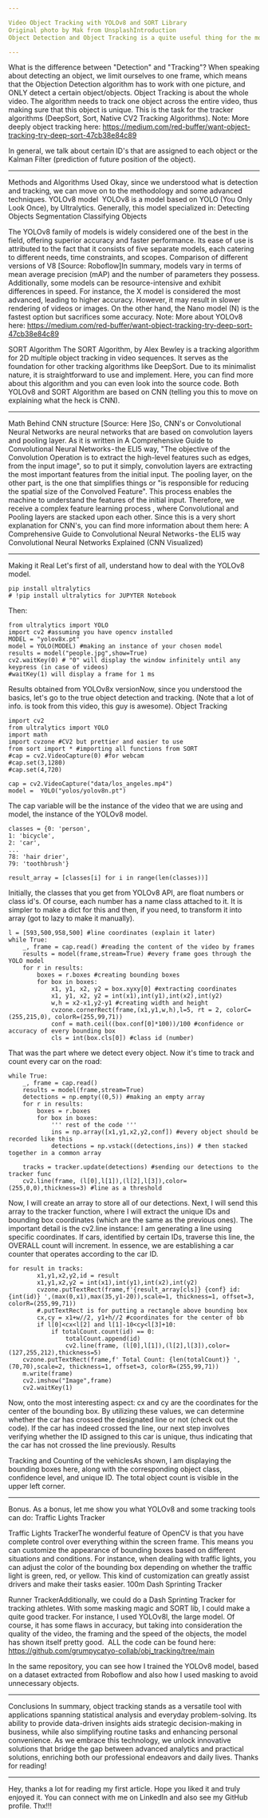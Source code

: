 ```yaml
---

Video Object Tracking with YOLOv8 and SORT Library
Original photo by Mak from UnsplashIntroduction
Object Detection and Object Tracking is a quite useful thing for the modern world, especially when talking about solving real-life problems in fields associate with businesses (all of them) like agriculture, robotics, transportation and so on and so forth. This article is meant to make you familiar with the "Detection" and "Tracking" terms, and of course teach you how to implement this terms in code and visualizing.

---
```


What is the difference between "Detection" and "Tracking"?
When speaking about detecting an object, we limit ourselves to one frame, which means that the Objection Detection algorithm has to work with one picture, and ONLY detect a certain object/objects. Object Tracking is about the whole video. The algorithm needs to track one object across the entire video, thus making sure that this object is unique. This is the task for the tracker algorithms (DeepSort, Sort, Native CV2 Tracking Algorithms).
Note: More deeply object tracking here: https://medium.com/red-buffer/want-object-tracking-try-deep-sort-47cb38e84c89

In general, we talk about certain ID's that are assigned to each object or the Kalman Filter (prediction of future position of the object). 

---

Methods and Algorithms Used
Okay, since we understood what is detection and tracking, we can move on to the methodology and some advanced techniques.
YOLOv8 model 
YOLOv8 is a model based on YOLO (You Only Look Once), by Ultralytics. Generally, this model specialized in:
Detecting Objects
Segmentation
Classifying Objects

The YOLOv8 family of models is widely considered one of the best in the field, offering superior accuracy and faster performance. Its ease of use is attributed to the fact that it consists of five separate models, each catering to different needs, time constraints, and scopes.
Comparison of different versions of V8 [Source: Roboflow]In summary, models vary in terms of mean average precision (mAP) and the number of parameters they possess. Additionally, some models can be resource-intensive and exhibit differences in speed. For instance, the X model is considered the most advanced, leading to higher accuracy. However, it may result in slower rendering of videos or images. On the other hand, the Nano model (N) is the fastest option but sacrifices some accuracy.
Note: More about YOLOv8 here: https://medium.com/red-buffer/want-object-tracking-try-deep-sort-47cb38e84c89

SORT Algorithm
The SORT Algorithm, by Alex Bewley is a tracking algorithm for 2D multiple object tracking in video sequences. It serves as the foundation for other tracking algorithms like DeepSort. Due to its minimalist nature, it is straightforward to use and implement. Here, you can find more about this algorithm and you can even look into the source code.
Both YOLOv8 and SORT Algorithm are based on CNN (telling you this to move on explaining what the heck is CNN).

---

Math Behind
CNN structure [Source: Here ]So, CNN's or Convolutional Neural Networks are neural networks that are based on convolution layers and pooling layer. As it is written in A Comprehensive Guide to Convolutional Neural Networks - the ELI5 way, "The objective of the Convolution Operation is to extract the high-level features such as edges, from the input image", so to put it simply, convolution layers are extracting the most important features from the initial input. The pooling layer, on the other part, is the one that simplifies things or "is responsible for reducing the spatial size of the Convolved Feature". This process enables the machine to understand the features of the initial input. Therefore, we receive a complex feature learning process , where Convolutional and Pooling layers are stacked upon each other.
Since this is a very short explanation for CNN's, you can find more information about them here:
A Comprehensive Guide to Convolutional Neural Networks - the ELI5 way
Convolutional Neural Networks Explained (CNN Visualized)

---

Making it Real
Let's first of all, understand how to deal with the YOLOv8 model.
```
pip install ultralytics 
# !pip install ultralytics for JUPYTER Notebook
```
Then:
```
from ultralytics import YOLO
import cv2 #assuming you have opencv installed
MODEL = "yolov8x.pt" 
model = YOLO(MODEL) #making an instance of your chosen model
results = model("people.jpg",show=True) 
cv2.waitKey(0) # "0" will display the window infinitely until any keypress (in case of videos)
#waitKey(1) will display a frame for 1 ms
```
Results obtained from YOLOv8x versionNow, since you understood the basics, let's go to the true object detection and tracking. (Note that a lot of info. is took from this video, this guy is awesome).
Object  Tracking
```
import cv2
from ultralytics import YOLO
import math
import cvzone #CV2 but prettier and easier to use
from sort import * #importing all functions from SORT
#cap = cv2.VideoCapture(0) #for webcam
#cap.set(3,1280)
#cap.set(4,720)

cap = cv2.VideoCapture("data/los_angeles.mp4")
model =  YOLO("yolos/yolov8n.pt")
```
The cap variable will be the instance of the video that we are using and model, the instance of the YOLOv8 model.
```
classes = {0: 'person',
1: 'bicycle',
2: 'car', 
...
78: 'hair drier',
79: 'toothbrush'}

result_array = [classes[i] for i in range(len(classes))]
```
Initially, the classes that you get from YOLOv8 API, are float numbers or class id's. Of course, each number has a name class attached to it. It is simpler to make a dict for this and then, if you need, to transform it into array (got to lazy to make it manually).
```
l = [593,500,958,500] #line coordinates (explain it later)
while True:
    _, frame = cap.read() #reading the content of the video by frames
    results = model(frame,stream=True) #every frame goes through the YOLO model
    for r in results: 
        boxes = r.boxes #creating bounding boxes
        for box in boxes:
            x1, y1, x2, y2 = box.xyxy[0] #extracting coordinates
            x1, y1, x2, y2 = int(x1),int(y1),int(x2),int(y2)
            w,h = x2-x1,y2-y1 #creating width and height
            cvzone.cornerRect(frame,(x1,y1,w,h),l=5, rt = 2, colorC=(255,215,0), colorR=(255,99,71))
            conf = math.ceil((box.conf[0]*100))/100 #confidence or accuracy of every bounding box
            cls = int(box.cls[0]) #class id (number)
```
That was the part where we detect every object. Now it's time to track and count every car on the road:
```
while True:
    _, frame = cap.read()
    results = model(frame,stream=True)
    detections = np.empty((0,5)) #making an empty array 
    for r in results: 
        boxes = r.boxes 
        for box in boxes:
            ''' rest of the code '''
            ins = np.array([x1,y1,x2,y2,conf]) #every object should be recorded like this
            detections = np.vstack((detections,ins)) # then stacked together in a common array
    
    tracks = tracker.update(detections) #sending our detections to the tracker func
    cv2.line(frame, (l[0],l[1]),(l[2],l[3]),color=(255,0,0),thickness=3) #line as a threshold
```
Now, I will create an array to store all of our detections. Next, I will send this array to the tracker function, where I will extract the unique IDs and bounding box coordinates (which are the same as the previous ones). The important detail is  the cv2.line instance: I am  generating a line using specific coordinates. If cars, identified by  certain IDs, traverse this line, the OVERALL count will increment. In  essence, we are establishing a car counter that operates according to  the car ID.
```
for result in tracks:
        x1,y1,x2,y2,id = result
        x1,y1,x2,y2 = int(x1),int(y1),int(x2),int(y2)
        cvzone.putTextRect(frame,f'{result_array[cls]} {conf} id:{int(id)} ',(max(0,x1),max(35,y1-20)),scale=1, thickness=1, offset=3, colorR=(255,99,71))
        #.putTextRect is for putting a rectangle above bounding box
        cx,cy = x1+w//2, y1+h//2 #coordinates for the center of bb
        if l[0]<cx<l[2] and l[1]-10<cy<l[3]+10:
            if totalCount.count(id) == 0:
                totalCount.append(id)
                cv2.line(frame, (l[0],l[1]),(l[2],l[3]),color=(127,255,212),thickness=5)
    cvzone.putTextRect(frame,f' Total Count: {len(totalCount)} ',(70,70),scale=2, thickness=1, offset=3, colorR=(255,99,71))
    m.write(frame)
    cv2.imshow("Image",frame)
    cv2.waitKey(1)
```
Now, onto the most interesting aspect: cx and cy are the coordinates for the center of the bounding box. By utilizing these values, we can determine whether the car has crossed the designated line or not (check out the code). If the car has indeed crossed the line, our next step involves verifying whether the ID assigned to this car is unique, thus indicating that the car has not crossed the line previously.
Results

Tracking and Counting of the vehiclesAs shown, I am displaying the bounding boxes here, along with the corresponding object class, confidence level, and unique ID. The total object count is visible in the upper left corner.

---

Bonus.
As a bonus, let me show you what YOLOv8 and some tracking tools can do:
Traffic Lights Tracker

Traffic Lights TrackerThe wonderful feature of OpenCV is that you have complete control over everything within the screen frame. This means you can customize the appearance of bounding boxes based on different situations and conditions. For instance, when dealing with traffic lights, you can adjust the color of the bounding box depending on whether the traffic light is green, red, or yellow. This kind of customization can greatly assist drivers and make their tasks easier.
100m Dash Sprinting Tracker

Runner TrackerAdditionally, we could do a Dash Sprinting Tracker for tracking athletes. With some masking magic and SORT lib, I could make a quite good tracker. For instance, I used YOLOv8l, the large model. Of course, it has some flaws in accuracy, but taking into consideration the quality of the video, the framing and the speed of the objects, the model has shown itself pretty good. 
ALL the code can be found here: https://github.com/grumpycatyo-collab/obj_tracking/tree/main

In the same repository, you can see how I trained the YOLOv8 model, based on a dataset extracted from Roboflow and also how I used masking to avoid unnecessary objects.

---

Conclusions
In summary, object tracking stands as a versatile tool with applications spanning statistical analysis and everyday problem-solving. Its ability to provide data-driven insights aids strategic decision-making in business, while also simplifying routine tasks and enhancing personal convenience. As we embrace this technology, we unlock innovative solutions that bridge the gap between advanced analytics and practical solutions, enriching both our professional endeavors and daily lives.
Thanks for reading!

---

Hey, thanks a lot for reading my first article. Hope you liked it and truly enjoyed it.
You can connect with me on LinkedIn and also see my GitHub profile.
Thx!!!

